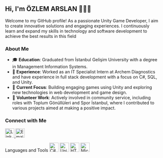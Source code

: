 ## Hi, I'm ÖZLEM ARSLAN 👋👩‍💻

Welcome to my GitHub profile! As a passionate Unity Game Developer, I aim to create innovative solutions and engaging experiences. I continuously learn and expand my skills in technology and software development to achieve the best results in this field

### About Me

- 🎓 **Education**: Graduated from İstanbul Gelişim University with a degree in Management Information Systems.
- 💼 **Experience**: Worked as an IT Specialist Intern at Archem Diagnostics and have experience in full stack development with a focus on C#, SQL, and Unity.
- 🚀 **Current Focus**: Building engaging games using Unity and exploring new technologies in web development and game design.
- 🤝 **Volunteer Work**: Actively involved in community service, including roles with Toplum Gönüllüleri and Spor İstanbul, where I contributed to various projects aimed at making a positive impact.

### Connect with Me

  <a href="https://www.linkedin.com/in/ozlem--arslan/" target="_blank">
    <img src="https://cdn2.iconfinder.com/data/icons/social-media-2285/512/1_Linkedin_unofficial_colored_svg-64.png" alt="LinkedIn" width="30" height="30"/>
  </a>
 
  <a href="mailto:arslaanozlemm@gmail.com">
    <img src="https://cdn4.iconfinder.com/data/icons/logos-brands-in-colors/48/google-gmail-64.png" alt="Email" width="30" height="30"/>
  </a>


Languages and Tools
<img src="https://cdn0.iconfinder.com/data/icons/programming-1-1/32/Programming_C-4-64.png" alt="C#" width="30" height="30"/>
<img src="https://cdn0.iconfinder.com/data/icons/web-social-and-folder-icons/512/Unity_3D.png" alt="Unity" width="30" height="30"/>
<img src="https://cdn3.iconfinder.com/data/icons/picons-social/57/10-html5-64.png" alt="HTML" width="30" height="30"/>
<img src="https://cdn4.iconfinder.com/data/icons/social-media-logos-6/512/76-office-64.png" alt="Microsoft Office" width="30" height="30"/>


